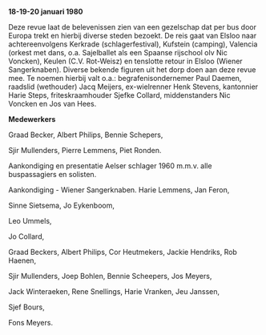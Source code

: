 __18-19-20 januari 1980__

Deze revue laat de belevenissen zien van een gezelschap dat per bus door Europa trekt en hierbij diverse steden bezoekt. De reis gaat van Elsloo naar achtereenvolgens Kerkrade (schlagerfestival), Kufstein (camping), Valencia (orkest met dans, o.a. Sajelballet als een Spaanse rijschool olv Nic Voncken), Keulen (C.V. Rot-Weisz) en tenslotte retour in Elsloo (Wiener Sangerknaben).  Diverse bekende figuren uit het dorp doen aan deze revue mee. Te noemen hierbij valt o.a.: begrafenisondernemer Paul Daemen, raadslid (wethouder) Jacq Meijers, ex-wielrenner Henk Stevens, kantonnier Harie Steps, friteskraamhouder Sjefke Collard, middenstanders Nic Voncken en Jos van Hees.

**Medewerkers**

Graad Becker, Albert Philips, Bennie Schepers,

Sjir Mullenders, Pierre Lemmens, Piet Ronden.


Aankondiging en presentatie Aelser schlager 1960
m.m.v. alle buspassagiers en solisten.

Aankondiging - Wiener Sangerknaben.
Harie Lemmens,
Jan Feron,

Sinne Sietsema,
Jo Eykenboom,

Leo Ummels,

Jo Collard,

Graad Beckers,
Albert Philips,
Cor Heutmekers,
Jackie Hendriks,
Rob Haenen,

Sjir Mullenders,
Joep Bohlen,
Bennie Scheepers,
Jos Meyers,

Jack Winteraeken,
Rene Snellings,
Harie Vranken,
Jeu Janssen,

Sjef Bours,

Fons Meyers.



